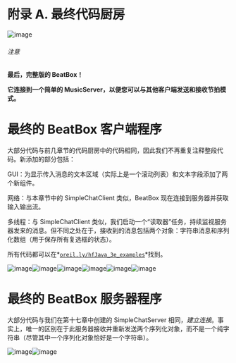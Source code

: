# 附录 A. 最终代码厨房

![image](img/f0673-01.png)

###### 注意

**最后，完整版的 BeatBox！**

**它连接到一个简单的 MusicServer，以便您可以与其他客户端发送和接收节拍模式。**

# 最终的 BeatBox 客户端程序

大部分代码与前几章节的代码厨房中的代码相同，因此我们不再重复注释整段代码。新添加的部分包括：

GUI：为显示传入消息的文本区域（实际上是一个滚动列表）和文本字段添加了两个新组件。

网络：与本章节中的 SimpleChatClient 类似，BeatBox 现在连接到服务器并获取输入输出流。

多线程：与 SimpleChatClient 类似，我们启动一个“读取器”任务，持续监视服务器发来的消息。但不同之处在于，接收到的消息包括两个对象：字符串消息和序列化数组（用于保存所有复选框的状态）。

所有代码都可以在*[`oreil.ly/hfJava_3e_examples`](https://oreil.ly/hfJava_3e_examples)*找到。

![image](img/f0674-01.png)![image](img/f0675-01.png)![image](img/f0676-01.png)![image](img/f0677-01.png)![image](img/f0678-01.png)![image](img/f0679-01.png)

# 最终的 BeatBox 服务器程序

大部分代码与我们在第十七章中创建的 SimpleChatServer 相同，*建立连接*。事实上，唯一的区别在于此服务器接收并重新发送两个序列化对象，而不是一个纯字符串（尽管其中一个序列化对象恰好是一个字符串）。

![image](img/f0681-01.png)![image](img/f0682-01.png)
